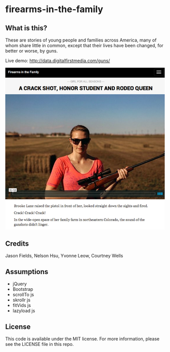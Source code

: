 firearms-in-the-family
======================

What is this?
-------------
These are stories of young people and families across America, many of whom share little in common, except that their lives have been changed, for better or worse, by guns.

Live demo: http://data.digitalfirstmedia.com/guns/

![Families and firearms](screenshots/guns.png)

Credits
---------

Jason Fields, Nelson Hsu, Yvonne Leow, Courtney Wells

Assumptions
-----------
* jQuery
* Bootstrap
* scrollTo js
* skrollr js
* fitVids js
* lazyload js


License
----------

This code is available under the MIT license. For more information, please see the LICENSE file in this repo.

